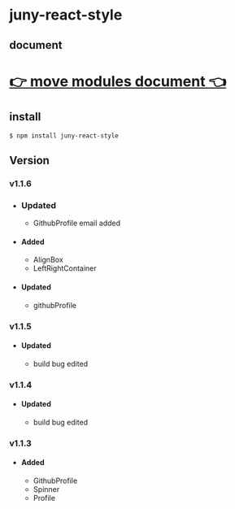 # juny-react-style

## document

# [👉 move modules document 👈](docs/modules.md)

## install

```shell
$ npm install juny-react-style
```

## Version
### v1.1.6
- ### Updated
  - GithubProfile email added
- #### Added
  - AlignBox
  - LeftRightContainer
- #### Updated
  - githubProfile
### v1.1.5
- #### Updated
  - build bug edited
### v1.1.4
- #### Updated
  - build bug edited
### v1.1.3
- #### Added
  - GithubProfile
  - Spinner
  - Profile
